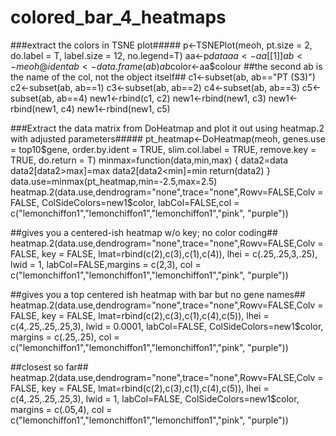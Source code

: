 # colored_bar_4_heatmaps

###extract the colors in TSNE plot#####
p<-TSNEPlot(meoh, pt.size = 2, do.label = T, label.size = 12, no.legend=T)
aa<-p$data
aa<-aa[[1]]
ab<-meoh@ident
ab<-data.frame(ab)
ab$color<-aa$colour
##the second ab is the name of the col, not the object itself##
c1<-subset(ab, ab=="PT (S3)")
c2<-subset(ab, ab==1)
c3<-subset(ab, ab==2)
c4<-subset(ab, ab==3)
c5<-subset(ab, ab==4)
new1<-rbind(c1, c2)
new1<-rbind(new1, c3)
new1<-rbind(new1, c4)
new1<-rbind(new1, c5)

###Extract the data matrix from DoHeatmap and plot it out using heatmap.2 with adjusted parameters#####
pt_heatmap<-DoHeatmap(meoh, genes.use = top10$gene, order.by.ident = TRUE, slim.col.label = TRUE, remove.key = TRUE, do.return = T)
minmax=function(data,min,max) {
  data2=data
  data2[data2>max]=max
  data2[data2<min]=min
  return(data2)
}
data.use=minmax(pt_heatmap,min=-2.5,max=2.5)
heatmap.2(data.use,dendrogram="none",trace="none",Rowv=FALSE,Colv = FALSE,  ColSideColors=new1$color, labCol=FALSE,col = c("lemonchiffon1","lemonchiffon1","lemonchiffon1","pink", "purple"))


##gives you a centered-ish heatmap w/o key; no color coding##
heatmap.2(data.use,dendrogram="none",trace="none",Rowv=FALSE,Colv = FALSE, key = FALSE, lmat=rbind(c(2),c(3),c(1),c(4)), lhei = c(.25,.25,3,.25), lwid = 1, labCol=FALSE,margins = c(2,3), col = c("lemonchiffon1","lemonchiffon1","lemonchiffon1","pink", "purple"))

##gives you a top centered ish heatmap with bar but no gene names##
heatmap.2(data.use,dendrogram="none",trace="none",Rowv=FALSE,Colv = FALSE, key = FALSE, lmat=rbind(c(2),c(3),c(1),c(4),c(5)), lhei = c(4,.25,.25,.25,3), lwid = 0.0001, labCol=FALSE,  ColSideColors=new1$color, margins = c(.25,.25), col = c("lemonchiffon1","lemonchiffon1","lemonchiffon1","pink", "purple"))

##closest so far##
heatmap.2(data.use,dendrogram="none",trace="none",Rowv=FALSE,Colv = FALSE, key = FALSE, lmat=rbind(c(2),c(3),c(1),c(4),c(5)), lhei = c(4,.25,.25,.25,3), lwid = 1, labCol=FALSE,  ColSideColors=new1$color, margins = c(.05,4), col = c("lemonchiffon1","lemonchiffon1","lemonchiffon1","pink", "purple"))
